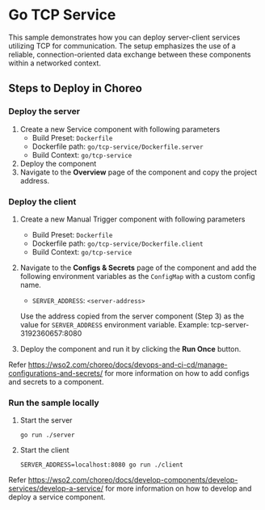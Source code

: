 # Go TCP Service

This sample demonstrates how you can deploy server-client services utilizing TCP for communication. The setup emphasizes the use of a reliable, connection-oriented data exchange between these components within a networked context.

## Steps to Deploy in Choreo

### Deploy the server

1. Create a new Service component with following parameters
   - Build Preset: `Dockerfile`
   - Dockerfile path: `go/tcp-service/Dockerfile.server`
   - Build Context: `go/tcp-service`
2. Deploy the component
3. Navigate to the **Overview** page of the component and copy the project address.

### Deploy the client

1. Create a new Manual Trigger component with following parameters
   - Build Preset: `Dockerfile`
   - Dockerfile path: `go/tcp-service/Dockerfile.client`
   - Build Context: `go/tcp-service`
2. Navigate to the **Configs & Secrets** page of the component and add the following environment variables as the `ConfigMap` with a custom config name.

   - `SERVER_ADDRESS`: `<server-address>`

   Use the address copied from the server component (Step 3) as the value for `SERVER_ADDRESS` environment variable.
   Example: tcp-server-3192360657:8080

3. Deploy the component and run it by clicking the **Run Once** button.

Refer https://wso2.com/choreo/docs/devops-and-ci-cd/manage-configurations-and-secrets/ for more information on how to add configs and secrets to a component.

### Run the sample locally

1. Start the server
   ```
   go run ./server
   ```
2. Start the client

   ```
   SERVER_ADDRESS=localhost:8080 go run ./client
   ```

Refer https://wso2.com/choreo/docs/develop-components/develop-services/develop-a-service/ for more information on how to develop and deploy a service component.
